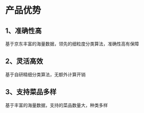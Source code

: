# 产品优势

## 1、准确性高

基于京东丰富的海量数据，领先的细粒度分类算法，准确性高有保障

## 2、灵活高效

基于自研精细分类算法，无额外计算开销

## 3、支持菜品多样

基于丰富的海量数据，支持的菜品数量大，种类多样

